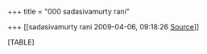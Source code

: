 +++
title = "000 sadasivamurty rani"

+++
[[sadasivamurty rani	2009-04-06, 09:18:26 [Source](https://groups.google.com/g/bvparishat/c/iJmbCdhrx3M)]]



[TABLE]

  

